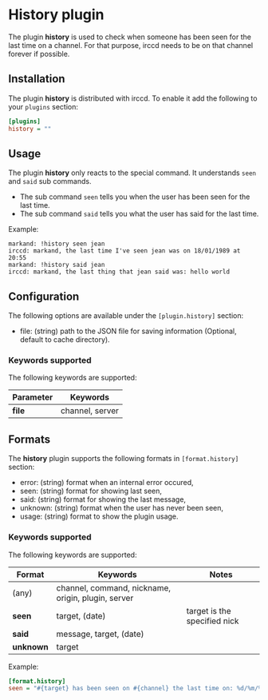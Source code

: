 # History plugin

The plugin **history** is used to check when someone has been seen for the last
time on a channel. For that purpose, irccd needs to be on that channel forever
if possible.

## Installation

The plugin **history** is distributed with irccd. To enable it add the following
to your `plugins` section:

```ini
[plugins]
history = ""
```

## Usage

The plugin **history** only reacts to the special command. It understands `seen`
and `said` sub commands.

- The sub command `seen` tells you when the user has been seen for the last time.
- The sub command `said` tells you what the user has said for the last time.

Example:

```nohighlight
markand: !history seen jean
irccd: markand, the last time I've seen jean was on 18/01/1989 at 20:55
markand: !history said jean
irccd: markand, the last thing that jean said was: hello world
```

## Configuration

The following options are available under the `[plugin.history]` section:

- file: (string) path to the JSON file for saving information (Optional,
  default to cache directory).

### Keywords supported

The following keywords are supported:

| Parameter | Keywords        |
|-----------|-----------------|
| **file**  | channel, server |

## Formats

The **history** plugin supports the following formats in `[format.history]`
section:

- error: (string) format when an internal error occured,
- seen: (string) format for showing last seen,
- said: (string) format for showing the last message,
- unknown: (string) format when the user has never been seen,
- usage: (string) format to show the plugin usage.

### Keywords supported

The following keywords are supported:

| Format      | Keywords                                           | Notes                        |
|-------------|----------------------------------------------------|------------------------------|
| (any)       | channel, command, nickname, origin, plugin, server |                              |
| **seen**    | target, (date)                                     | target is the specified nick |
| **said**    | message, target, (date)                            |                              |
| **unknown** | target                                             |                              |

Example:

```ini
[format.history]
seen = "#{target} has been seen on #{channel} the last time on: %d/%m/%Y %H:%M"
```
